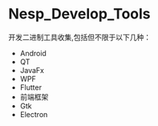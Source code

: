 # Nesp_Develop_Tools

开发二进制工具收集,包括但不限于以下几种：

- Android
- QT
- JavaFx
- WPF
- Flutter
- 前端框架
- Gtk
- Electron

